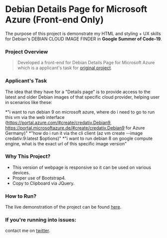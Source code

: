 # Debian Details Page for Microsoft Azure (Front-end Only)
The purpose of this project is demonstrate my HTML and styling + UX skills for Debian's DEBIAN CLOUD IMAGE FINDER in **Google Summer of Code-19**.

### Project Overview
> Developed a front-end for Debian Details Page for Microsoft Azure which is a applicant's task for [original project](https://wiki.debian.org/SummerOfCode2019/ApprovedProjects/DebianCloudImageFinder).

### Applicant's Task
The idea that they have for a "Details page" is to provide access to the latest and older Debian images of that specific cloud provider, helping user in scenarios like these:

*"i want to run debian 9 on microsoft azure, where do i need to go to run this vm via the web interface (https://portal.azure.com/#create/credativ.Debian9, https://portal.microsoftazure.de/#create/credativ.Debian9 for Azure Germany)"
*"how do i run it via the cli client (az vm create --image credativ:9:latest $options)"
*"i want to run debian 8 on google compute engine, what is the exact url of this specific image version"


### Why This Project?
* This version of webpage is responsive so it can be used on various devices.
* Proper use of Bootstrap4.
* Copy to Clipboard via JQuery.

### How to Run?
The live demonstration of the project can be found [here](https://codehawkdevs.github.io/Debian-Details-Page-for-MS-azure/).

### If you're running into issues:
contact me on [twitter](https://www.twitter.com/harshsahu97/).
